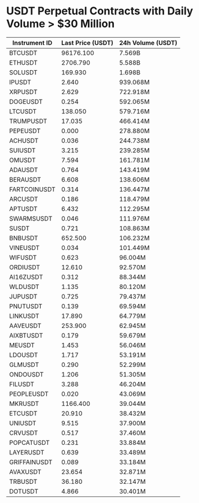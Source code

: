 # USDT Perpetual Contracts with Daily Volume > $30 Million

| Instrument ID | Last Price (USDT) | 24h Volume (USDT) |
|---------------|-------------------|-------------------|
| BTCUSDT | 96176.100 | 7.569B |
| ETHUSDT | 2706.790 | 5.588B |
| SOLUSDT | 169.930 | 1.698B |
| IPUSDT | 2.640 | 939.068M |
| XRPUSDT | 2.629 | 722.918M |
| DOGEUSDT | 0.254 | 592.065M |
| LTCUSDT | 138.050 | 579.716M |
| TRUMPUSDT | 17.035 | 466.414M |
| PEPEUSDT | 0.000 | 278.880M |
| ACHUSDT | 0.036 | 244.738M |
| SUIUSDT | 3.215 | 239.285M |
| OMUSDT | 7.594 | 161.781M |
| ADAUSDT | 0.764 | 143.419M |
| BERAUSDT | 6.608 | 138.606M |
| FARTCOINUSDT | 0.314 | 136.447M |
| ARCUSDT | 0.186 | 118.479M |
| APTUSDT | 6.432 | 112.295M |
| SWARMSUSDT | 0.046 | 111.976M |
| SUSDT | 0.721 | 108.863M |
| BNBUSDT | 652.500 | 106.232M |
| VINEUSDT | 0.034 | 101.449M |
| WIFUSDT | 0.623 | 96.004M |
| ORDIUSDT | 12.610 | 92.570M |
| AI16ZUSDT | 0.312 | 88.344M |
| WLDUSDT | 1.135 | 80.120M |
| JUPUSDT | 0.725 | 79.437M |
| PNUTUSDT | 0.139 | 69.594M |
| LINKUSDT | 17.890 | 64.779M |
| AAVEUSDT | 253.900 | 62.945M |
| AIXBTUSDT | 0.179 | 59.679M |
| MEUSDT | 1.453 | 56.046M |
| LDOUSDT | 1.717 | 53.191M |
| GLMUSDT | 0.290 | 52.299M |
| ONDOUSDT | 1.206 | 51.305M |
| FILUSDT | 3.288 | 46.204M |
| PEOPLEUSDT | 0.020 | 43.069M |
| MKRUSDT | 1166.400 | 39.044M |
| ETCUSDT | 20.910 | 38.432M |
| UNIUSDT | 9.515 | 37.900M |
| CRVUSDT | 0.517 | 37.460M |
| POPCATUSDT | 0.231 | 33.884M |
| LAYERUSDT | 0.639 | 33.489M |
| GRIFFAINUSDT | 0.089 | 33.184M |
| AVAXUSDT | 23.654 | 32.871M |
| TRBUSDT | 36.180 | 32.147M |
| DOTUSDT | 4.866 | 30.401M |
